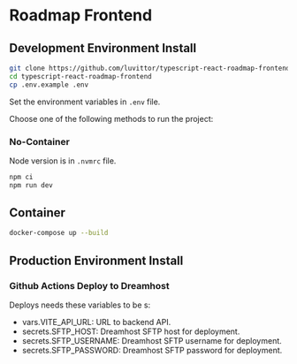 # Roadmap Frontend

## Development Environment Install

```bash
git clone https://github.com/luvittor/typescript-react-roadmap-frontend.git
cd typescript-react-roadmap-frontend
cp .env.example .env
```

Set the environment variables in `.env` file.

Choose one of the following methods to run the project:

### No-Container

Node version is in `.nvmrc` file.

```bash
npm ci
npm run dev
```

## Container

```bash
docker-compose up --build
```

## Production Environment Install

### Github Actions Deploy to Dreamhost

Deploys needs these variables to be s:

 - vars.VITE_API_URL: URL to backend API.
 - secrets.SFTP_HOST: Dreamhost SFTP host for deployment.
 - secrets.SFTP_USERNAME: Dreamhost SFTP username for deployment.
 - secrets.SFTP_PASSWORD: Dreamhost SFTP password for deployment.